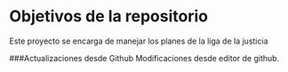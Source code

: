 # Objetivos de la repositorio

Este proyecto se encarga de manejar los planes de la liga de la justicia


###Actualizaciones desde Github
Modificaciones desde editor de github.
